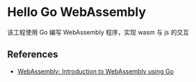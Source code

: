 # Hello Go WebAssembly

该工程使用 Go 编写 WebAssembly 程序，实现 wasm 与 js 的交互

## References

- [WebAssembly: Introduction to WebAssembly using Go](https://golangbot.com/webassembly-using-go/)
